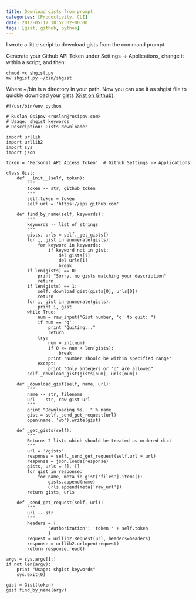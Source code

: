 ```yaml
---
title: Download gists from prompt
categories: [Productivity, CLI]
date: 2013-05-17 18:52:02+00:00
tags: [gist, github, python]
---
```


I wrote a little script to download gists from the command prompt.

Generate your Github API Token under Settings -> Applications, change it within
a script, and then:

    chmod +x shgist.py
    mv shgist.py ~/bin/shgist

Where ~/bin is a directory in your path. Now you can use it as shgist file to
quickly download your gists ([Gist on Github][1]).

    #!/usr/bin/env python

    # Ruslan Osipov <ruslan@rosipov.com>
    # Usage: shgist keywords
    # Description: Gists downloader

    import urllib
    import urllib2
    import sys
    import json

    token = 'Personal API Access Token'  # Github Settings -> Applications

    class Gist:
        def __init__(self, token):
            """
            token -- str, github token
            """
            self.token = token
            self.url = 'https://api.github.com'

        def find_by_name(self, keywords):
            """
            keywords -- list of strings
            """
            gists, urls = self._get_gists()
            for i, gist in enumerate(gists):
                for keyword in keywords:
                    if keyword not in gist:
                        del gists[i]
                        del urls[i]
                        break
            if len(gists) == 0:
                print "Sorry, no gists matching your description"
                return
            if len(gists) == 1:
                self._download_gist(gists[0], urls[0])
                return
            for i, gist in enumerate(gists):
                print i, gist
            while True:
                num = raw_input("Gist number, 'q' to quit: ")
                if num == 'q':
                    print "Quiting..."
                    return
                try:
                    num = int(num)
                    if 0 <= num < len(gists):
                        break
                    print "Number should be within specified range"
                except:
                    print "Only integers or 'q' are allowed"
            self._download_gist(gists[num], urls[num])

        def _download_gist(self, name, url):
            """
            name -- str, filename
            url -- str, raw gist url
            """
            print "Downloading %s..." % name
            gist = self._send_get_request(url)
            open(name, 'wb').write(gist)

        def _get_gists(self):
            """
            Returns 2 lists which should be treated as ordered dict
            """
            url = '/gists'
            response = self._send_get_request(self.url + url)
            response = json.loads(response)
            gists, urls = [], []
            for gist in response:
                for name, meta in gist['files'].items():
                    gists.append(name)
                    urls.append(meta['raw_url'])
            return gists, urls

        def _send_get_request(self, url):
            """
            url -- str
            """
            headers = {
                    'Authorization': 'token ' + self.token
                    }
            request = urllib2.Request(url, headers=headers)
            response = urllib2.urlopen(request)
            return response.read()

    argv = sys.argv[1:]
    if not len(argv):
        print "Usage: shgist keywords"
        sys.exit(0)

    gist = Gist(token)
    gist.find_by_name(argv)

[1]: https://gist.github.com/ruslanosipov/5599377
